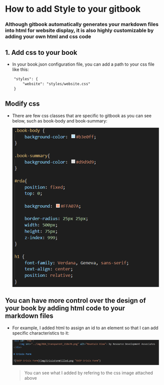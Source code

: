 # How to add Style to your gitbook

### Although gitbook automatically generates your markdown files into html for website display, it is also highly customizable by adding your own html and css code

## 1. Add css to your book

- In your book.json configuration file, you can add a path to your css file like this:

```
    "styles": {
        "website": "styles/website.css"
    }
```

## Modify css

- There are few css classes that are specific to gitbook as you can see below, such as book-body and book-summary:

    ![gitbook css](img/bookdesign/gitbook-css.png)

## You can have more control over the design of your book by adding html code to your markdown files

- For example, I added html to assign an id to an element so that I can add specific characteristics to it:

    ![html addition](img/bookdesign/html-addition.png)

    > You can see what I added by refering to the css image attached above





